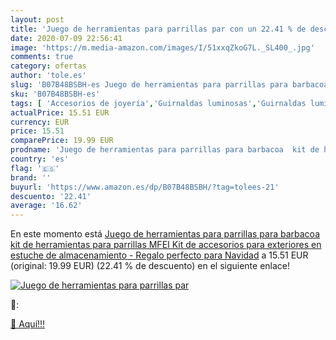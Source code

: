 ```yaml
---
layout: post
title: 'Juego de herramientas para parrillas par con un 22.41 % de descuento'
date: 2020-07-09 22:56:41
image: 'https://m.media-amazon.com/images/I/51xxqZkoG7L._SL400_.jpg'
comments: true
category: ofertas
author: 'tole.es'
slug: 'B07B48BSBH-es Juego de herramientas para parrillas para barbacoa kit de...'
sku: 'B07B48BSBH-es'
tags: [ 'Accesorios de joyería','Guirnaldas luminosas','Guirnaldas luminosas de interior','Iluminación','Joyería','Limpieza y cuidado de joyas','navidad', ]
actualPrice: 15.51 EUR
currency: EUR
price: 15.51
comparePrice: 19.99 EUR
prodname: 'Juego de herramientas para parrillas para barbacoa  kit de herramientas para parrillas MFEI Kit de accesorios para exteriores en estuche de almacenamiento - Regalo perfecto para Navidad'
country: 'es'
flag: '🇪🇸'
brand: ''
buyurl: 'https://www.amazon.es/dp/B07B48BSBH/?tag=tolees-21'
descuento: '22.41'
average: '16.62'
---
```


En este momento está [Juego de herramientas para parrillas para barbacoa  kit de herramientas para parrillas MFEI Kit de accesorios para exteriores en estuche de almacenamiento - Regalo perfecto para Navidad](https://www.amazon.es/dp/B07B48BSBH/?tag=tolees-21) a 15.51 EUR (original: 19.99 EUR) (22.41 %  de descuento) en el siguiente enlace!

[![Juego de herramientas para parrillas par](https://m.media-amazon.com/images/I/51xxqZkoG7L._SL400_.jpg)](https://www.amazon.es/dp/B07B48BSBH/?tag=tolees-21)

🔎:


[🛒 Aquí!!!](https://www.amazon.es/dp/B07B48BSBH/?tag=tolees-21)
